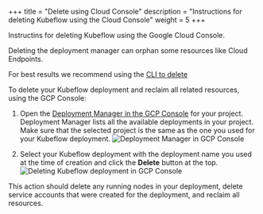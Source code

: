 +++
title = "Delete using Cloud Console"
description = "Instructions for deleting Kubeflow using the Cloud Console"
weight = 5
+++

Instructins for deleting Kubeflow using the Google Cloud Console.

Deleting the deployment manager can orphan some resources like Cloud Endpoints.

For best results we recommend using the [CLI to delete](https://deploy-preview-568--competent-brattain-de2d6d.netlify.com/docs/gke/deploy/deploy-cli/#deleting-kubeflow)


To delete your Kubeflow deployment and reclaim all related resources, using the
GCP Console:

1. Open the [Deployment Manager in the GCP
   Console](https://console.cloud.google.com/dm/deployments) for your project.
   Deployment Manager lists all the available deployments
   in your project. Make sure that the selected project is the same as the one
   you used for your Kubeflow deployment. 
   <img src="/docs/images/deployments.png"
   alt="Deployment Manager in GCP Console"
   class="mt-3 mb-3 border border-info rounded">

1. Select your Kubeflow deployment with the deployment name you used at the
   time of creation and click the **Delete** button at the top.
   <img src="/docs/images/delete-deployment.png"
   alt="Deleting Kubeflow deployment in GCP Console"
   class="mt-3 mb-3 border border-info rounded">

This action should delete any running nodes in your deployment, delete service
accounts that were created for the deployment, and reclaim all resources.

